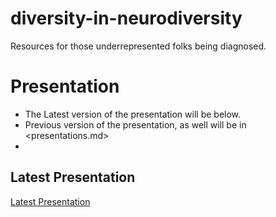 # diversity-in-neurodiversity
Resources for those underrepresented folks being diagnosed.

# Presentation
* The Latest version of the presentation will be below.
* Previous version of the presentation, as well will be in <presentations.md>
* 

## Latest Presentation
[Latest Presentation](https://www.youtube.com/watch?v=qnFY3b0H-F4)
